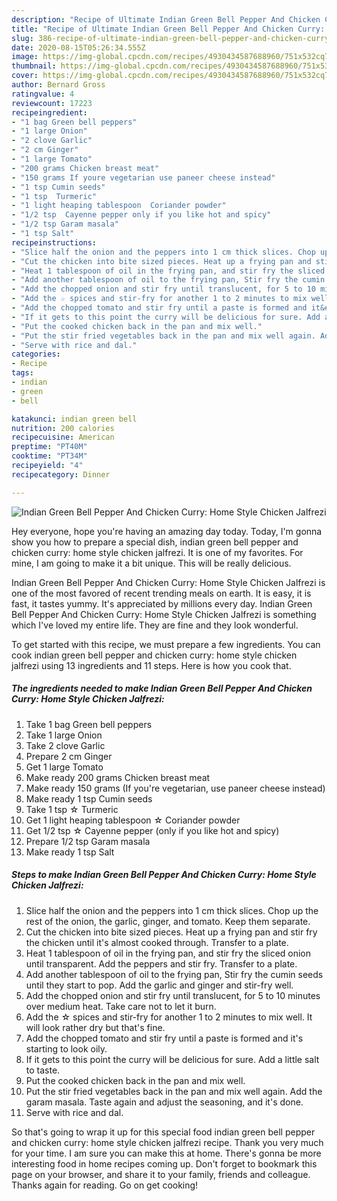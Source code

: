 ```yaml
---
description: "Recipe of Ultimate Indian Green Bell Pepper And Chicken Curry: Home Style Chicken Jalfrezi"
title: "Recipe of Ultimate Indian Green Bell Pepper And Chicken Curry: Home Style Chicken Jalfrezi"
slug: 386-recipe-of-ultimate-indian-green-bell-pepper-and-chicken-curry-home-style-chicken-jalfrezi
date: 2020-08-15T05:26:34.555Z
image: https://img-global.cpcdn.com/recipes/4930434587688960/751x532cq70/indian-green-bell-pepper-and-chicken-curry-home-style-chicken-jalfrezi-recipe-main-photo.jpg
thumbnail: https://img-global.cpcdn.com/recipes/4930434587688960/751x532cq70/indian-green-bell-pepper-and-chicken-curry-home-style-chicken-jalfrezi-recipe-main-photo.jpg
cover: https://img-global.cpcdn.com/recipes/4930434587688960/751x532cq70/indian-green-bell-pepper-and-chicken-curry-home-style-chicken-jalfrezi-recipe-main-photo.jpg
author: Bernard Gross
ratingvalue: 4
reviewcount: 17223
recipeingredient:
- "1 bag Green bell peppers"
- "1 large Onion"
- "2 clove Garlic"
- "2 cm Ginger"
- "1 large Tomato"
- "200 grams Chicken breast meat"
- "150 grams If youre vegetarian use paneer cheese instead"
- "1 tsp Cumin seeds"
- "1 tsp  Turmeric"
- "1 light heaping tablespoon  Coriander powder"
- "1/2 tsp  Cayenne pepper only if you like hot and spicy"
- "1/2 tsp Garam masala"
- "1 tsp Salt"
recipeinstructions:
- "Slice half the onion and the peppers into 1 cm thick slices. Chop up the rest of the onion, the garlic, ginger, and tomato. Keep them separate."
- "Cut the chicken into bite sized pieces. Heat up a frying pan and stir fry the chicken until it&#39;s almost cooked through. Transfer to a plate."
- "Heat 1 tablespoon of oil in the frying pan, and stir fry the sliced onion until transparent. Add the peppers and stir fry. Transfer to a plate."
- "Add another tablespoon of oil to the frying pan, Stir fry the cumin seeds until they start to pop. Add the garlic and ginger and stir-fry well."
- "Add the chopped onion and stir fry until translucent, for 5 to 10 minutes over medium heat. Take care not to let it burn."
- "Add the ☆ spices and stir-fry for another 1 to 2 minutes to mix well. It will look rather dry but that&#39;s fine."
- "Add the chopped tomato and stir fry until a paste is formed and it&#39;s starting to look oily."
- "If it gets to this point the curry will be delicious for sure. Add a little salt to taste."
- "Put the cooked chicken back in the pan and mix well."
- "Put the stir fried vegetables back in the pan and mix well again. Add the garam masala.  Taste again and adjust the seasoning, and it&#39;s done."
- "Serve with rice and dal."
categories:
- Recipe
tags:
- indian
- green
- bell

katakunci: indian green bell 
nutrition: 200 calories
recipecuisine: American
preptime: "PT40M"
cooktime: "PT34M"
recipeyield: "4"
recipecategory: Dinner

---
```



![Indian Green Bell Pepper And Chicken Curry: Home Style Chicken Jalfrezi](https://img-global.cpcdn.com/recipes/4930434587688960/751x532cq70/indian-green-bell-pepper-and-chicken-curry-home-style-chicken-jalfrezi-recipe-main-photo.jpg)

Hey everyone, hope you're having an amazing day today. Today, I'm gonna show you how to prepare a special dish, indian green bell pepper and chicken curry: home style chicken jalfrezi. It is one of my favorites. For mine, I am going to make it a bit unique. This will be really delicious.



Indian Green Bell Pepper And Chicken Curry: Home Style Chicken Jalfrezi is one of the most favored of recent trending meals on earth. It is easy, it is fast, it tastes yummy. It's appreciated by millions every day. Indian Green Bell Pepper And Chicken Curry: Home Style Chicken Jalfrezi is something which I've loved my entire life. They are fine and they look wonderful.


To get started with this recipe, we must prepare a few ingredients. You can cook indian green bell pepper and chicken curry: home style chicken jalfrezi using 13 ingredients and 11 steps. Here is how you cook that.

<!--inarticleads1-->

##### The ingredients needed to make Indian Green Bell Pepper And Chicken Curry: Home Style Chicken Jalfrezi:

1. Take 1 bag Green bell peppers
1. Take 1 large Onion
1. Take 2 clove Garlic
1. Prepare 2 cm Ginger
1. Get 1 large Tomato
1. Make ready 200 grams Chicken breast meat
1. Make ready 150 grams (If you&#39;re vegetarian, use paneer cheese instead)
1. Make ready 1 tsp Cumin seeds
1. Take 1 tsp ☆ Turmeric
1. Get 1 light heaping tablespoon ☆ Coriander powder
1. Get 1/2 tsp ☆ Cayenne pepper (only if you like hot and spicy)
1. Prepare 1/2 tsp Garam masala
1. Make ready 1 tsp Salt




<!--inarticleads2-->

##### Steps to make Indian Green Bell Pepper And Chicken Curry: Home Style Chicken Jalfrezi:

1. Slice half the onion and the peppers into 1 cm thick slices. Chop up the rest of the onion, the garlic, ginger, and tomato. Keep them separate.
1. Cut the chicken into bite sized pieces. Heat up a frying pan and stir fry the chicken until it&#39;s almost cooked through. Transfer to a plate.
1. Heat 1 tablespoon of oil in the frying pan, and stir fry the sliced onion until transparent. Add the peppers and stir fry. Transfer to a plate.
1. Add another tablespoon of oil to the frying pan, Stir fry the cumin seeds until they start to pop. Add the garlic and ginger and stir-fry well.
1. Add the chopped onion and stir fry until translucent, for 5 to 10 minutes over medium heat. Take care not to let it burn.
1. Add the ☆ spices and stir-fry for another 1 to 2 minutes to mix well. It will look rather dry but that&#39;s fine.
1. Add the chopped tomato and stir fry until a paste is formed and it&#39;s starting to look oily.
1. If it gets to this point the curry will be delicious for sure. Add a little salt to taste.
1. Put the cooked chicken back in the pan and mix well.
1. Put the stir fried vegetables back in the pan and mix well again. Add the garam masala.  Taste again and adjust the seasoning, and it&#39;s done.
1. Serve with rice and dal.




So that's going to wrap it up for this special food indian green bell pepper and chicken curry: home style chicken jalfrezi recipe. Thank you very much for your time. I am sure you can make this at home. There's gonna be more interesting food in home recipes coming up. Don't forget to bookmark this page on your browser, and share it to your family, friends and colleague. Thanks again for reading. Go on get cooking!

